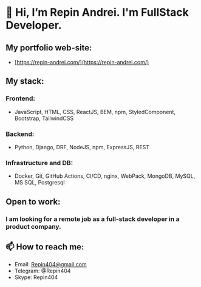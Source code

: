 # 👋 Hi, I’m Repin Andrei. I'm FullStack Developer.

## My portfolio web-site:
- [https://repin-andrei.com/](https://repin-andrei.com/)

## My stack:
### Frontend:
- JavaScript, HTML, CSS, ReactJS, BEM, npm, StyledComponent, Bootstrap, TailwindCSS
### Backend:
- Python, Django, DRF, NodeJS, npm, ExpressJS, REST
### Infrastructure and DB:
- Docker, Git, GitHub Actions, CI/CD, nginx, WebPack, MongoDB, MySQL, MS SQL, Postgresql

## Open to work:
### I am looking for a remote job as a full-stack developer in a product company.

## 📫 How to reach me:
- Email: Repin404@gmail.com
- Telegram: @Repin404
- Skype: Repin404

<!---
RA404/RA404 is a ✨ special ✨ repository because its `README.md` (this file) appears on your GitHub profile.
You can click the Preview link to take a look at your changes.
--->
